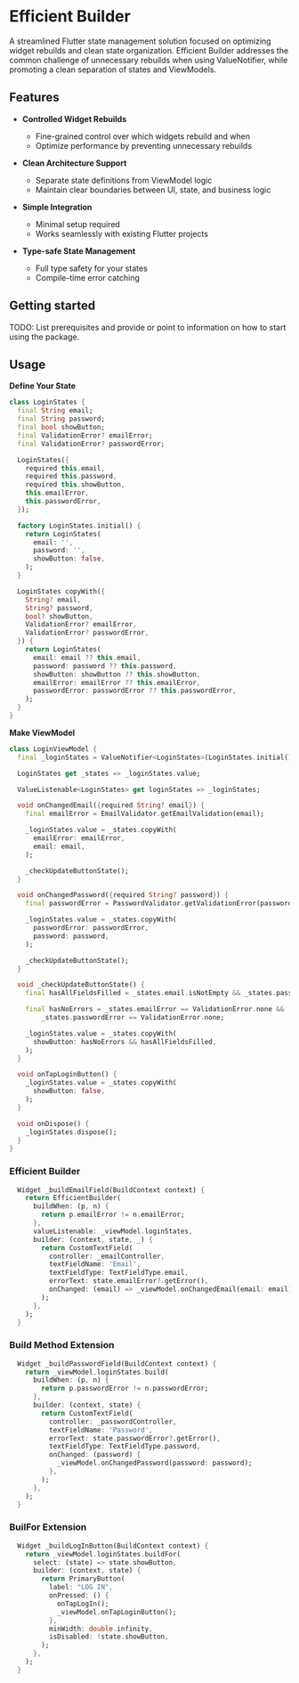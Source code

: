 # Efficient Builder
A streamlined Flutter state management solution focused on optimizing widget rebuilds and clean state organization. Efficient Builder addresses the common challenge of unnecessary rebuilds when using ValueNotifier, while promoting a clean separation of states and ViewModels.

## Features

* **Controlled Widget Rebuilds**
   * Fine-grained control over which widgets rebuild and when
   * Optimize performance by preventing unnecessary rebuilds

* **Clean Architecture Support**
   * Separate state definitions from ViewModel logic
   * Maintain clear boundaries between UI, state, and business logic

* **Simple Integration**
   * Minimal setup required
   * Works seamlessly with existing Flutter projects

* **Type-safe State Management**
   * Full type safety for your states
   * Compile-time error catching
  

## Getting started

TODO: List prerequisites and provide or point to information on how to
start using the package.

## Usage

**Define Your State**

```dart
class LoginStates {
  final String email;
  final String password;
  final bool showButton;
  final ValidationError? emailError;
  final ValidationError? passwordError;

  LoginStates({
    required this.email,
    required this.password,
    required this.showButton,
    this.emailError,
    this.passwordError,
  });

  factory LoginStates.initial() {
    return LoginStates(
      email: '',
      password: '',
      showButton: false,
    );
  }

  LoginStates copyWith({
    String? email,
    String? password,
    bool? showButton,
    ValidationError? emailError,
    ValidationError? passwordError,
  }) {
    return LoginStates(
      email: email ?? this.email,
      password: password ?? this.password,
      showButton: showButton ?? this.showButton,
      emailError: emailError ?? this.emailError,
      passwordError: passwordError ?? this.passwordError,
    );
  }
}
```

**Make ViewModel**

```dart
class LoginViewModel {
  final _loginStates = ValueNotifier<LoginStates>(LoginStates.initial());

  LoginStates get _states => _loginStates.value;

  ValueListenable<LoginStates> get loginStates => _loginStates;

  void onChangedEmail({required String? email}) {
    final emailError = EmailValidator.getEmailValidation(email);

    _loginStates.value = _states.copyWith(
      emailError: emailError,
      email: email,
    );

    _checkUpdateButtonState();
  }

  void onChangedPassword({required String? password}) {
    final passwordError = PasswordValidator.getValidationError(password);

    _loginStates.value = _states.copyWith(
      passwordError: passwordError,
      password: password,
    );

    _checkUpdateButtonState();
  }

  void _checkUpdateButtonState() {
    final hasAllFieldsFilled = _states.email.isNotEmpty && _states.password.isNotEmpty;

    final hasNoErrors = _states.emailError == ValidationError.none &&
        _states.passwordError == ValidationError.none;

    _loginStates.value = _states.copyWith(
      showButton: hasNoErrors && hasAllFieldsFilled,
    );
  }

  void onTapLoginButton() {
    _loginStates.value = _states.copyWith(
      showButton: false,
    );
  }

  void onDispose() {
    _loginStates.dispose();
  }
}

```

### Efficient Builder

``` dart
  Widget _buildEmailField(BuildContext context) {
    return EfficientBuilder(
      buildWhen: (p, n) {
        return p.emailError != n.emailError;
      },
      valueListenable: _viewModel.loginStates,
      builder: (context, state, _) {
        return CustomTextField(
          controller: _emailController,
          textFieldName: 'Email',
          textFieldType: TextFieldType.email,
          errorText: state.emailError?.getError(),
          onChanged: (email) => _viewModel.onChangedEmail(email: email),
        );
      },
    );
  }
```

### Build Method Extension

``` dart 
  Widget _buildPasswordField(BuildContext context) {
    return _viewModel.loginStates.build(
      buildWhen: (p, n) {
        return p.passwordError != n.passwordError;
      },
      builder: (context, state) {
        return CustomTextField(
          controller: _passwordController,
          textFieldName: 'Password',
          errorText: state.passwordError?.getError(),
          textFieldType: TextFieldType.password,
          onChanged: (password) {
            _viewModel.onChangedPassword(password: password);
          },
        );
      },
    );
  }
```


### BuilFor Extension

```dart
  Widget _buildLogInButton(BuildContext context) {
    return _viewModel.loginStates.buildFor(
      select: (state) => state.showButton,
      builder: (context, state) {
        return PrimaryButton(
          label: "LOG IN",
          onPressed: () {
            onTapLogIn();
            _viewModel.onTapLoginButton();
          },
          minWidth: double.infinity,
          isDisabled: !state.showButton,
        );
      },
    );
  }
```


